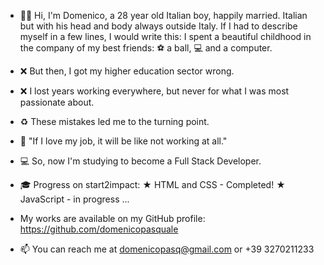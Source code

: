 - 👋🏻 Hi, I'm Domenico, a 28 year old Italian boy, happily married.
Italian but with his head and body always outside Italy.
If I had to describe myself in a few lines, I would write this:
I spent a beautiful childhood in the company of my best friends: ⚽️ a ball, 💻 and a computer.

- ❌ But then, I got my higher education sector wrong.
- ❌ I lost years working everywhere, but never for what I was most passionate about.
- ♻️ These mistakes led me to the turning point.
- 💙 "If I love my job, it will be like not working at all."
- 💻 So, now I'm studying to become a Full Stack Developer.

- 🎓 Progress on start2impact:
★ HTML and CSS - Completed!
★ JavaScript - in progress ...

- My works are available on my GitHub profile: https://github.com/domenicopasquale 

- 📫 You can reach me at domenicopasq@gmail.com or +39 3270211233

